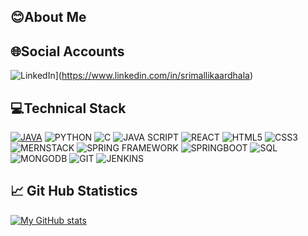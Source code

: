 ## 😊About Me
## 🌐Social Accounts
![LinkedIn](https://img.shields.io/badge/LinkedIN-lightblue.svg)](https://www.linkedin.com/in/srimallikaardhala)
## 💻Technical Stack
[![JAVA](https://img.shields.io/badge/JAVA-red.svg?style=for-the-badge)]()
![PYTHON](https://img.shields.io/badge/PYTHON-yellow.svg)
![C](https://img.shields.io/badge/C-green.svg)
![JAVA SCRIPT](https://img.shields.io/badge/JAVASCRIPT-blue.svg)
![REACT](https://img.shields.io/badge/REACT-green.svg)
![HTML5](https://img.shields.io/badge/HTML-lightblue.svg)
![CSS3](https://img.shields.io/badge/CSS-pink.svg)
![MERNSTACK](https://img.shields.io/badge/MERNSTACK-yellow.svg)
![SPRING FRAMEWORK](https://img.shields.io/badge/SPRING-FRAMEWORK-green.svg)
![SPRINGBOOT](https://img.shields.io/badge/SPRINGBOOT-lightblue.svg)
![SQL](https://img.shields.io/badge/SQL-red.svg)
![MONGODB](https://img.shields.io/badge/MONGODB-darkblue.svg)
![GIT](https://img.shields.io/badge/GIT-VERSION-red.svg)
![JENKINS](https://img.shields.io/badge/JENKINS-lightblue.svg)
## 📈 Git Hub Statistics 
[![My GitHub stats](https://github-readme-stats.vercel.app/api?username=SriMallikaArdhala&theme=dark&show_icons=true)]()



<!--
**SriMallikaArdhala/SriMallikaArdhala** is a ✨ _special_ ✨ repository because its `README.md` (this file) appears on your GitHub profile.

Here are some ideas to get you started:

- 🔭 I’m currently working on ...
- 🌱 I’m currently learning ...
- 👯 I’m looking to collaborate on ...
- 🤔 I’m looking for help with ...
- 💬 Ask me about ...
- 📫 How to reach me: ...
- 😄 Pronouns: ...
- ⚡ Fun fact: ...
-->
